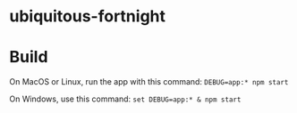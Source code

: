 # ubiquitous-fortnight


# Build
On MacOS or Linux, run the app with this command:
`DEBUG=app:* npm start`


On Windows, use this command:
`set DEBUG=app:* & npm start`